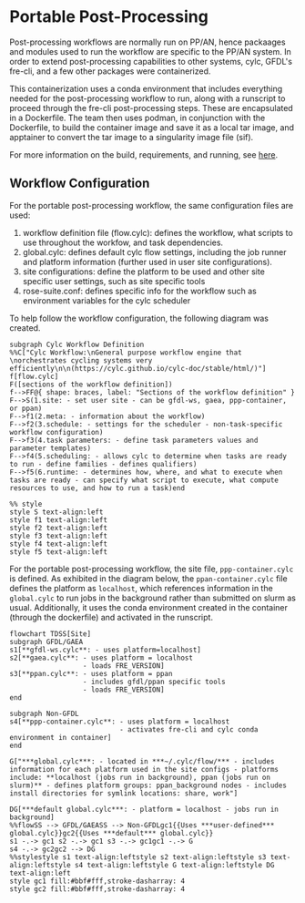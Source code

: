 # Portable Post-Processing
Post-processing workflows are normally run on PP/AN, hence packaages and modules used to run the workflow are specific to the PP/AN system. In order to extend post-processing capabilities to other systems, cylc, GFDL's fre-cli, and a few other packages were containerized.

This containerization uses a conda environment that includes everything needed for the post-processing workflow to run, along with a runscript to proceed through the fre-cli post-processing steps. These are encapsulated in a Dockerfile. The team then uses podman, in conjunction with the Dockerfile, to build the container image and save it as a local tar image, and apptainer to convert the tar image to a singularity image file (sif).

For more information on the build, requirements, and running, see [here](https://github.com/NOAA-GFDL/HPC-ME/blob/main/ppp/README.md).

## Workflow Configuration
For the portable post-processing workflow, the same configuration files are used: 

1. workflow definition file (flow.cylc): defines the workflow, what scripts to use throughout the workfow, and task dependencies.
2. global.cylc: defines default cylc flow settings, including the job runner and platform information (further used in user site configurations).
3. site configurations: define the platform to be used and other site specific user settings, such as site specific tools
4. rose-suite.conf: defines specific info for the workflow such as environment variables for the cylc scheduler 

To help follow the workflow configuration, the following diagram was created.

```mermaidflowchart LR
subgraph Cylc Workflow Definition
%%C["Cylc Workflow:\nGeneral purpose workflow engine that \norchestrates cycling systems very efficiently\n\n(https://cylc.github.io/cylc-doc/stable/html/)"]
f[flow.cylc]
F([sections of the workflow definition])
f-->FF@{ shape: braces, label: "Sections of the workflow definition" }
F-->S(1.site: - set user site - can be gfdl-ws, gaea, ppp-container, or ppan)
F-->f1(2.meta: - information about the workflow)
F-->f2(3.schedule: - settings for the scheduler - non-task-specific workflow configuration)
F-->f3(4.task parameters: - define task parameters values and parameter templates)
F-->f4(5.scheduling: - allows cylc to determine when tasks are ready to run - define families - defines qualifiers)
F-->f5(6.runtime: - determines how, where, and what to execute when tasks are ready - can specify what script to execute, what compute resources to use, and how to run a task)end

%% style
style S text-align:left
style f1 text-align:left
style f2 text-align:left
style f3 text-align:left
style f4 text-align:left
style f5 text-align:left
``` 

For the portable post-processing workflow, the site file, `ppp-container.cylc` is defined. As exhibited in the diagram below, the `ppan-container.cylc` file defines the platform as `localhost`, which references information in the `global.cylc` to run jobs in the background rather than submitted on slurm as usual. Additionally, it uses the conda environment created in the container (through the dockerfile) and activated in the runscript.

```mermaid%%{init: { "flowchart": { "wrappingWidth": 700 } } }%%
flowchart TDSS[Site]
subgraph GFDL/GAEA
s1[**gfdl-ws.cylc**: - uses platform=localhost]
s2[**gaea.cylc**: - uses platform = localhost
                  - loads FRE_VERSION]
s3[**ppan.cylc**: - uses platform = ppan
                  - includes gfdl/ppan specific tools
                  - loads FRE_VERSION]
end

subgraph Non-GFDL
s4[**ppp-container.cylc**: - uses platform = localhost
                           - activates fre-cli and cylc conda environment in container]
end

G["***global.cylc***: - located in ***~/.cylc/flow/*** - includes information for each platform used in the site configs - platforms include: **localhost (jobs run in background), ppan (jobs run on slurm)** - defines platform groups: ppan_background nodes - includes install directories for symlink locations: share, work"]

DG[***default global.cylc***: - platform = localhost - jobs run in background]
%%flowSS --> GFDL/GAEASS --> Non-GFDLgc1{{Uses ***user-defined*** global.cylc}}gc2{{Uses ***default*** global.cylc}}
s1 -.-> gc1 s2 -.-> gc1 s3 -.-> gc1gc1 -.-> G
s4 -.-> gc2gc2 --> DG
%%stylestyle s1 text-align:leftstyle s2 text-align:leftstyle s3 text-align:leftstyle s4 text-align:leftstyle G text-align:leftstyle DG text-align:left
style gc1 fill:#bbf#fff,stroke-dasharray: 4
style gc2 fill:#bbf#fff,stroke-dasharray: 4
```
